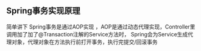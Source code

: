 ## Spring事务实现原理
简单讲下 Spring事务是通过AOP实现 ，AOP是通过动态代理实现，Controller里调用加了加了@Transaction注解的Service方法时，
Spring会为Service生成代理对象，代理对象在方法执行前打开事务，执行完提交/回滚事务
